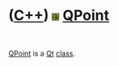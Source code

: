 



 

 

 

 

 

([C++](Cpp.md)) ![Qt](PicQt.png) [QPoint](CppQPoint.md)
=========================================================

 

[QPoint](CppQPoint.md) is a [Qt](CppQt.md) [class](CppClass.md).

 

 

 

 

 





 



